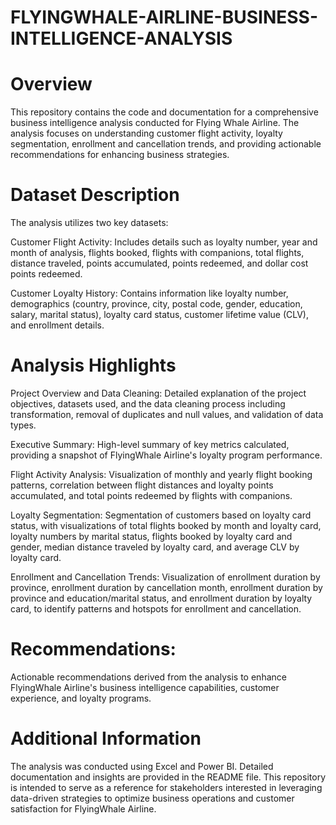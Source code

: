 
# FLYINGWHALE-AIRLINE-BUSINESS-INTELLIGENCE-ANALYSIS
# Overview
This repository contains the code and documentation for a comprehensive business intelligence analysis conducted for Flying Whale Airline. The analysis focuses on understanding customer flight activity, loyalty segmentation, enrollment and cancellation trends, and providing actionable recommendations for enhancing business strategies.

# Dataset Description
The analysis utilizes two key datasets:

Customer Flight Activity: Includes details such as loyalty number, year and month of analysis, flights booked, flights with companions, total flights, distance traveled, points accumulated, points redeemed, and dollar cost points redeemed.

Customer Loyalty History: Contains information like loyalty number, demographics (country, province, city, postal code, gender, education, salary, marital status), loyalty card status, customer lifetime value (CLV), and enrollment details.

# Analysis Highlights
Project Overview and Data Cleaning: Detailed explanation of the project objectives, datasets used, and the data cleaning process including transformation, removal of duplicates and null values, and validation of data types.

Executive Summary: High-level summary of key metrics calculated, providing a snapshot of FlyingWhale Airline's loyalty program performance.

Flight Activity Analysis: Visualization of monthly and yearly flight booking patterns, correlation between flight distances and loyalty points accumulated, and total points redeemed by flights with companions.

Loyalty Segmentation: Segmentation of customers based on loyalty card status, with visualizations of total flights booked by month and loyalty card, loyalty numbers by marital status, flights booked by loyalty card and gender, median distance traveled by loyalty card, and average CLV by loyalty card.

Enrollment and Cancellation Trends: Visualization of enrollment duration by province, enrollment duration by cancellation month, enrollment duration by province and education/marital status, and enrollment duration by loyalty card, to identify patterns and hotspots for enrollment and cancellation.

# Recommendations: 
Actionable recommendations derived from the analysis to enhance FlyingWhale Airline's business intelligence capabilities, customer experience, and loyalty programs.

# Additional Information
The analysis was conducted using Excel and Power BI.
Detailed documentation and insights are provided in the README file.
This repository is intended to serve as a reference for stakeholders interested in leveraging data-driven strategies to optimize business operations and customer satisfaction for FlyingWhale Airline.

